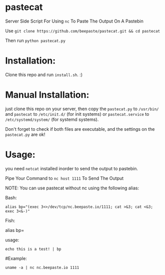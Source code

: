 # pastecat

Server Side Script For Using `nc` To Paste The Output On A Pastebin

Use `git clone https://github.com/beepaste/pastecat.git && cd pastecat`

Then run `python pastecat.py`

# Installation:

Clone this repo and run `install.sh`. :)

# Manual Installation:
just clone this repo on your server, then copy the `pastecat.py` to `/usr/bin/` and `pastecat` to `/etc/init.d/` (for init systems) or `pastecat.service` to `/etc/systemd/system/` (for systemd systems).

Don't forget to check if both files are executable, and the settings on the `pastecat.py` are ok!

# Usage:
you need `netcat` installed inorder to send the output to pastebin.

Pipe Your Command to `nc host 1111` To Send The Output

NOTE: You can use pastecat without nc using the following alias:

Bash:

`alias bp="(exec 3<>/dev/tcp/nc.beepaste.io/1111; cat >&3; cat <&3; exec 3<&-)"`

Fish:

alias bp=

usage:

`echo this is a test! | bp`


#Example:

`uname -a | nc nc.beepaste.io 1111`

